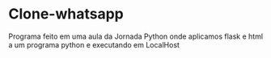 # Clone-whatsapp
Programa feito em uma aula da Jornada Python onde aplicamos flask e html a um programa python e executando em LocalHost

